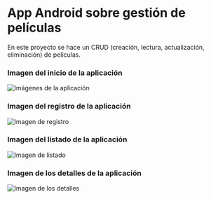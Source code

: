 # App Android sobre gestión de películas

En este proyecto se hace un CRUD (creación, lectura, actualización, eliminación) de películas.

### Imagen del inicio de la aplicación

![Imágenes de la aplicación](../app/src/main/assets/images/inicio.png)

### Imagen del registro de la aplicación

![Imagen de registro](../app/src/main/assets/images/Registro.png)

### Imagen del listado de la aplicación

![Imagen de listado](../app/src/main/assets/images/Listado.png)

### Imagen de los detalles de la aplicación

![Imagen de los detalles](../app/src/main/assets/images/detalles.png)
